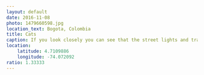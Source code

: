 ```yaml
---
layout: default
date: 2016-11-08
photo: 1479660598.jpg
location_text: Bogota, Colombia
title: Cats
caption: If you look closely you can see that the street lights and traffic signs are integrated into the grafiti.
location:
    latitude: 4.7109886
    longitude: -74.072092
ratio: 1.33333
---
```

